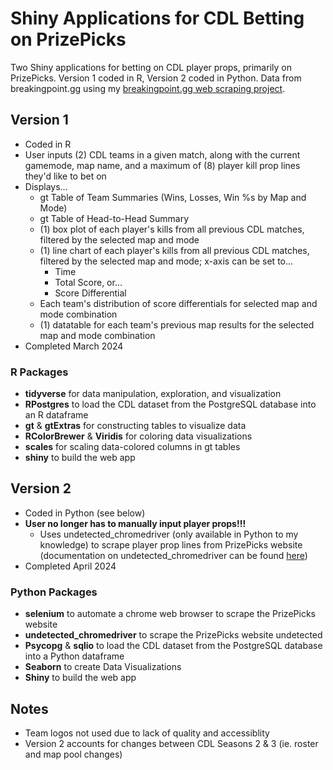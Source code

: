 # Shiny Applications for CDL Betting on PrizePicks

Two Shiny applications for betting on CDL player props, primarily on PrizePicks. Version 1 coded in R, Version 2 coded in Python. Data from breakingpoint.gg using my [breakingpoint.gg web scraping project](https://github.com/dharlerjr/bp_web_scraping).

## Version 1

- Coded in R
- User inputs (2) CDL teams in a given match, along with the current gamemode, map name, and a maximum of (8) player kill prop lines they'd like to bet on
- Displays...
  - gt Table of Team Summaries (Wins, Losses, Win %s by Map and Mode)
  - gt Table of Head-to-Head Summary
  - (1) box plot of each player's kills from all previous CDL matches, filtered by the selected map and mode
  - (1) line chart of each player's kills from all previous CDL matches, filtered by the selected map and mode; x-axis can be set to...
    - Time
    - Total Score, or...
    - Score Differential
  - Each team's distribution of score differentials for selected map and mode combination
  - (1) datatable for each team's previous map results for the selected map and mode combination
- Completed March 2024

### R Packages

- **tidyverse** for data manipulation, exploration, and visualization
- **RPostgres** to load the CDL dataset from the PostgreSQL database into an R dataframe
- **gt** & **gtExtras** for constructing tables to visualize data
- **RColorBrewer** & **Viridis** for coloring data visualizations
- **scales** for scaling data-colored columns in gt tables
- **shiny** to build the web app

## Version 2

- Coded in Python (see below)
- **User no longer has to manually input player props!!!**
  - Uses undetected_chromedriver (only available in Python to my knowledge) to scrape player prop lines from PrizePicks website (documentation on undetected_chromedriver can be found [here](https://pypi.org/project/undetected-chromedriver/2.1.1/))
- Completed April 2024

### Python Packages

- **selenium** to automate a chrome web browser to scrape the PrizePicks website
- **undetected_chromedriver** to scrape the PrizePicks website undetected
- **Psycopg** & **sqlio** to load the CDL dataset from the PostgreSQL database into a Python dataframe
- **Seaborn** to create Data Visualizations
- **Shiny** to build the web app

## Notes

- Team logos not used due to lack of quality and accessiblity
- Version 2 accounts for changes between CDL Seasons 2 & 3 (ie. roster and map pool changes)
